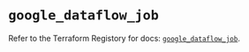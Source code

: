 # `google_dataflow_job`

Refer to the Terraform Registory for docs: [`google_dataflow_job`](https://registry.terraform.io/providers/hashicorp/google/5.5.0/docs/resources/dataflow_job).
